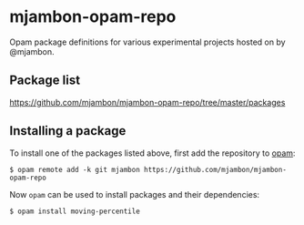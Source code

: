 # mjambon-opam-repo

Opam package definitions for various experimental projects
hosted on by @mjambon.

## Package list

https://github.com/mjambon/mjambon-opam-repo/tree/master/packages

## Installing a package

To install one of the packages listed above, first add the repository
to [opam](https://opam.ocaml.org/opam):

```
$ opam remote add -k git mjambon https://github.com/mjambon/mjambon-opam-repo
```

Now `opam` can be used to install packages and their dependencies:

```
$ opam install moving-percentile
```
